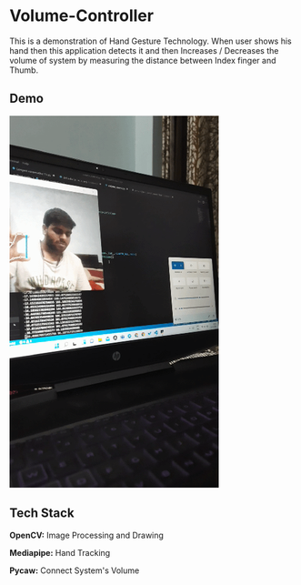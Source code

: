 # Volume-Controller
 This is a demonstration of Hand Gesture Technology.
 When user shows his hand then this application detects it and then Increases / Decreases the volume of system by measuring the distance between Index finger and Thumb.
## Demo
![Volume](https://github.com/velvet0thunder/Images/blob/main/vol%20control.gif)

## Tech Stack

**OpenCV:**  Image Processing and Drawing

**Mediapipe:** Hand Tracking

**Pycaw:** Connect System's Volume

